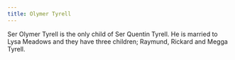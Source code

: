 ```yaml
---
title: Olymer Tyrell
---
```


Ser Olymer Tyrell is the only child of Ser Quentin Tyrell. He is married to Lysa Meadows and they have three children; Raymund, Rickard and Megga Tyrell. 


